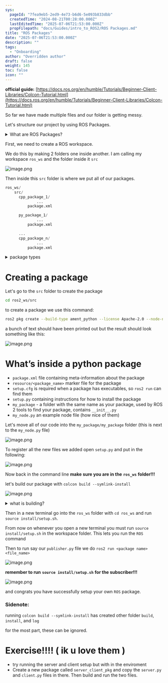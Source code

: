 ```yaml
---
sys:
  pageId: "7fea9eb5-2ed9-4e73-b6d6-5e093b833dbb"
  createdTime: "2024-08-21T00:28:00.000Z"
  lastEditedTime: "2025-07-06T21:53:00.000Z"
  propFilepath: "docs/Guides/intro_to_ROS2/ROS Packages.md"
title: "ROS Packages"
date: "2025-07-06T21:53:00.000Z"
description: ""
tags:
  - "Onboarding"
author: "Overridden author"
draft: false
weight: 145
toc: false
icon: ""
---
```


**official guide:** [https://docs.ros.org/en/humble/Tutorials/Beginner-Client-Libraries/Colcon-Tutorial.html](https://docs.ros.org/en/humble/Tutorials/Beginner-Client-Libraries/Colcon-Tutorial.html)

So far we have made multiple files and our folder is getting messy.

Let's structure our project by using ROS Packages.

<details>
      <summary>What are ROS Packages?</summary>
      ROS Packages are, as the name implies, packages of code that are highly sharable between ROS developers.
  </details>

First, we need to create a ROS workspace.

We do this by making 2 folders one inside another. I am calling my workspace `ros_ws` and the folder inside it `src`

![image.png](https://prod-files-secure.s3.us-west-2.amazonaws.com/d518164a-d88e-44d1-a4ee-3adb3bd8bce0/70706947-fd18-4537-a67b-e12946812d31/image.png?X-Amz-Algorithm=AWS4-HMAC-SHA256&X-Amz-Content-Sha256=UNSIGNED-PAYLOAD&X-Amz-Credential=ASIAZI2LB466YKJWOA62%2F20250814%2Fus-west-2%2Fs3%2Faws4_request&X-Amz-Date=20250814T071218Z&X-Amz-Expires=3600&X-Amz-Security-Token=IQoJb3JpZ2luX2VjEPf%2F%2F%2F%2F%2F%2F%2F%2F%2F%2FwEaCXVzLXdlc3QtMiJIMEYCIQDSTbY3kqOmCOujwmr4HuOr0DOc06KcIa5tMmDy4WimSAIhAMVl38NoQBrvwC%2BClUpgQthIOfb5EKYOgci654MGYjA2Kv8DCEAQABoMNjM3NDIzMTgzODA1Igyvm4Ighk4IzHg4JPcq3APdcpv%2FT6Ln97ivj9DfSxT6jHJ%2FHk2%2B2SIsUVf6Ar7bw2ROXMLqf9wqphPzug2PZTsENetCHTbw1QLMKpCoL9PocIQ1awqW%2FFOPHrDrinjcJ%2BR5jtgF%2BZnJDb6NhnHaOezBNldR%2FE60BGz9alx0eLrntIlnah1x%2BKEiLkr0v3j8EE5%2B0ftsizTcDgBn%2BR62CoMgIjGOapb4nS3K%2BoTZ4nZFghW%2FRlh3frKEZcT%2BUewrFEy4ZtpFMrmTYNi38nrWqbvOPnevlhikwHhwMVpCS%2F5lxCFxLsxIFyqBOe2HnKgi0vCM4s4THDukJirzC8zltKofnZM7k2onMM1uhbE4BVMGZs%2FcpgFm1mxMJsgD5kfe84TqNlFr5B%2B9S9A%2FLz4nMEKkGEYTYGXTHs%2Fs06WCW7hSq3ztVFf0J9FhXjOBHGoqDfdnrAi44PyV7mL2FFW5JXxowD4HtCHRzd1Qrnvvjwj0Akza787ElQ6LbRKPAtp%2BLJTKaBxjbqOkGgQFTvhh2gvM%2BRM9rGqFtHMXQLbVWtYqCRS3eI62vAk1%2FktEbSwW%2BbHjdO45pGexzrFJXQAteyi%2Bxgo9u1Q9Az%2BwXNADOMh84LvpCOYSjV6DW4PNPqqPAMu9JFg%2BtMRKunQmcTDKifbEBjqkAQJ7lQPEm0jF09Hr4XtYitVH%2BlzEmxqlrimAgotwc1jkbh8GgJOUAwmABdSdRKr3hYE5E%2BkzFYukdvVzI7Q%2BnWljqTCQgQBmcU86zLxzBZndCVDr4UXNw8iA%2BJwAm7%2BJVK5xZEHAm6RR7xFF2DZM6n700mB23RYASiOH8HIJNv9w0zFtkL%2F%2B9B3nh%2BCiVMKotzeFl4igQEnzx5%2BHrQSExe4VLacZ&X-Amz-Signature=f3b89c3b6e7dd94cb8d131fce30a096d1fd2b15ccd37f75f4649129815d817c6&X-Amz-SignedHeaders=host&x-amz-checksum-mode=ENABLED&x-id=GetObject)

Then inside this `src` folder is where we put all of our packages.

```python
ros_ws/
    src/
      cpp_package_1/
		      ...
          package.xml

      py_package_1/
		      ...
          package.xml

      ...
      cpp_package_n/
		      ...
          package.xml

```

<details>

<summary>package types</summary>

packages can be either `C++` or python.

the intern file structure is different for each but for this guide we will stick to creating python packages

</details>

# Creating a package

Let's go to the `src` folder to create the package

```bash
cd ros2_ws/src
```

to create a package we use this command:

```bash
ros2 pkg create --build-type ament_python --license Apache-2.0 --node-name my_node my_package
```

a bunch of text should have been printed out but the result should look something like this:

![image.png](https://prod-files-secure.s3.us-west-2.amazonaws.com/d518164a-d88e-44d1-a4ee-3adb3bd8bce0/e6cf1e3f-8512-4a3e-b131-079f800bf3e8/image.png?X-Amz-Algorithm=AWS4-HMAC-SHA256&X-Amz-Content-Sha256=UNSIGNED-PAYLOAD&X-Amz-Credential=ASIAZI2LB466YKJWOA62%2F20250814%2Fus-west-2%2Fs3%2Faws4_request&X-Amz-Date=20250814T071218Z&X-Amz-Expires=3600&X-Amz-Security-Token=IQoJb3JpZ2luX2VjEPf%2F%2F%2F%2F%2F%2F%2F%2F%2F%2FwEaCXVzLXdlc3QtMiJIMEYCIQDSTbY3kqOmCOujwmr4HuOr0DOc06KcIa5tMmDy4WimSAIhAMVl38NoQBrvwC%2BClUpgQthIOfb5EKYOgci654MGYjA2Kv8DCEAQABoMNjM3NDIzMTgzODA1Igyvm4Ighk4IzHg4JPcq3APdcpv%2FT6Ln97ivj9DfSxT6jHJ%2FHk2%2B2SIsUVf6Ar7bw2ROXMLqf9wqphPzug2PZTsENetCHTbw1QLMKpCoL9PocIQ1awqW%2FFOPHrDrinjcJ%2BR5jtgF%2BZnJDb6NhnHaOezBNldR%2FE60BGz9alx0eLrntIlnah1x%2BKEiLkr0v3j8EE5%2B0ftsizTcDgBn%2BR62CoMgIjGOapb4nS3K%2BoTZ4nZFghW%2FRlh3frKEZcT%2BUewrFEy4ZtpFMrmTYNi38nrWqbvOPnevlhikwHhwMVpCS%2F5lxCFxLsxIFyqBOe2HnKgi0vCM4s4THDukJirzC8zltKofnZM7k2onMM1uhbE4BVMGZs%2FcpgFm1mxMJsgD5kfe84TqNlFr5B%2B9S9A%2FLz4nMEKkGEYTYGXTHs%2Fs06WCW7hSq3ztVFf0J9FhXjOBHGoqDfdnrAi44PyV7mL2FFW5JXxowD4HtCHRzd1Qrnvvjwj0Akza787ElQ6LbRKPAtp%2BLJTKaBxjbqOkGgQFTvhh2gvM%2BRM9rGqFtHMXQLbVWtYqCRS3eI62vAk1%2FktEbSwW%2BbHjdO45pGexzrFJXQAteyi%2Bxgo9u1Q9Az%2BwXNADOMh84LvpCOYSjV6DW4PNPqqPAMu9JFg%2BtMRKunQmcTDKifbEBjqkAQJ7lQPEm0jF09Hr4XtYitVH%2BlzEmxqlrimAgotwc1jkbh8GgJOUAwmABdSdRKr3hYE5E%2BkzFYukdvVzI7Q%2BnWljqTCQgQBmcU86zLxzBZndCVDr4UXNw8iA%2BJwAm7%2BJVK5xZEHAm6RR7xFF2DZM6n700mB23RYASiOH8HIJNv9w0zFtkL%2F%2B9B3nh%2BCiVMKotzeFl4igQEnzx5%2BHrQSExe4VLacZ&X-Amz-Signature=01d03d087cdd3dddd57476221fd622370b115f4c9b9ad14773379145515c4534&X-Amz-SignedHeaders=host&x-amz-checksum-mode=ENABLED&x-id=GetObject)

# What’s inside a python package

- `package.xml` file containing meta-information about the package
- `resource/<package_name>` marker file for the package
- `setup.cfg` is required when a package has executables, so `ros2 run` can find them
- `setup.py` containing instructions for how to install the package
- `my_package` - a folder with the same name as your package, used by ROS 2 tools to find your package, contains `__init__.py`
- `my_node.py` an example node file (how nice of them)

Let's move all of our code into the `my_package/my_package` folder (this is next to the `my_node.py` file)

![image.png](https://prod-files-secure.s3.us-west-2.amazonaws.com/d518164a-d88e-44d1-a4ee-3adb3bd8bce0/9ce58f11-0da9-4d3e-b86d-506a9685d378/image.png?X-Amz-Algorithm=AWS4-HMAC-SHA256&X-Amz-Content-Sha256=UNSIGNED-PAYLOAD&X-Amz-Credential=ASIAZI2LB466YKJWOA62%2F20250814%2Fus-west-2%2Fs3%2Faws4_request&X-Amz-Date=20250814T071218Z&X-Amz-Expires=3600&X-Amz-Security-Token=IQoJb3JpZ2luX2VjEPf%2F%2F%2F%2F%2F%2F%2F%2F%2F%2FwEaCXVzLXdlc3QtMiJIMEYCIQDSTbY3kqOmCOujwmr4HuOr0DOc06KcIa5tMmDy4WimSAIhAMVl38NoQBrvwC%2BClUpgQthIOfb5EKYOgci654MGYjA2Kv8DCEAQABoMNjM3NDIzMTgzODA1Igyvm4Ighk4IzHg4JPcq3APdcpv%2FT6Ln97ivj9DfSxT6jHJ%2FHk2%2B2SIsUVf6Ar7bw2ROXMLqf9wqphPzug2PZTsENetCHTbw1QLMKpCoL9PocIQ1awqW%2FFOPHrDrinjcJ%2BR5jtgF%2BZnJDb6NhnHaOezBNldR%2FE60BGz9alx0eLrntIlnah1x%2BKEiLkr0v3j8EE5%2B0ftsizTcDgBn%2BR62CoMgIjGOapb4nS3K%2BoTZ4nZFghW%2FRlh3frKEZcT%2BUewrFEy4ZtpFMrmTYNi38nrWqbvOPnevlhikwHhwMVpCS%2F5lxCFxLsxIFyqBOe2HnKgi0vCM4s4THDukJirzC8zltKofnZM7k2onMM1uhbE4BVMGZs%2FcpgFm1mxMJsgD5kfe84TqNlFr5B%2B9S9A%2FLz4nMEKkGEYTYGXTHs%2Fs06WCW7hSq3ztVFf0J9FhXjOBHGoqDfdnrAi44PyV7mL2FFW5JXxowD4HtCHRzd1Qrnvvjwj0Akza787ElQ6LbRKPAtp%2BLJTKaBxjbqOkGgQFTvhh2gvM%2BRM9rGqFtHMXQLbVWtYqCRS3eI62vAk1%2FktEbSwW%2BbHjdO45pGexzrFJXQAteyi%2Bxgo9u1Q9Az%2BwXNADOMh84LvpCOYSjV6DW4PNPqqPAMu9JFg%2BtMRKunQmcTDKifbEBjqkAQJ7lQPEm0jF09Hr4XtYitVH%2BlzEmxqlrimAgotwc1jkbh8GgJOUAwmABdSdRKr3hYE5E%2BkzFYukdvVzI7Q%2BnWljqTCQgQBmcU86zLxzBZndCVDr4UXNw8iA%2BJwAm7%2BJVK5xZEHAm6RR7xFF2DZM6n700mB23RYASiOH8HIJNv9w0zFtkL%2F%2B9B3nh%2BCiVMKotzeFl4igQEnzx5%2BHrQSExe4VLacZ&X-Amz-Signature=76447f92054439b128a5275e61244e01b079bbe3ce9883cafefde7f2c2196995&X-Amz-SignedHeaders=host&x-amz-checksum-mode=ENABLED&x-id=GetObject)

To register all the new files we added open `setup.py` and put in the following:

![image.png](https://prod-files-secure.s3.us-west-2.amazonaws.com/d518164a-d88e-44d1-a4ee-3adb3bd8bce0/1cd7c262-4cae-4496-9d75-c178537d24a2/image.png?X-Amz-Algorithm=AWS4-HMAC-SHA256&X-Amz-Content-Sha256=UNSIGNED-PAYLOAD&X-Amz-Credential=ASIAZI2LB466YKJWOA62%2F20250814%2Fus-west-2%2Fs3%2Faws4_request&X-Amz-Date=20250814T071218Z&X-Amz-Expires=3600&X-Amz-Security-Token=IQoJb3JpZ2luX2VjEPf%2F%2F%2F%2F%2F%2F%2F%2F%2F%2FwEaCXVzLXdlc3QtMiJIMEYCIQDSTbY3kqOmCOujwmr4HuOr0DOc06KcIa5tMmDy4WimSAIhAMVl38NoQBrvwC%2BClUpgQthIOfb5EKYOgci654MGYjA2Kv8DCEAQABoMNjM3NDIzMTgzODA1Igyvm4Ighk4IzHg4JPcq3APdcpv%2FT6Ln97ivj9DfSxT6jHJ%2FHk2%2B2SIsUVf6Ar7bw2ROXMLqf9wqphPzug2PZTsENetCHTbw1QLMKpCoL9PocIQ1awqW%2FFOPHrDrinjcJ%2BR5jtgF%2BZnJDb6NhnHaOezBNldR%2FE60BGz9alx0eLrntIlnah1x%2BKEiLkr0v3j8EE5%2B0ftsizTcDgBn%2BR62CoMgIjGOapb4nS3K%2BoTZ4nZFghW%2FRlh3frKEZcT%2BUewrFEy4ZtpFMrmTYNi38nrWqbvOPnevlhikwHhwMVpCS%2F5lxCFxLsxIFyqBOe2HnKgi0vCM4s4THDukJirzC8zltKofnZM7k2onMM1uhbE4BVMGZs%2FcpgFm1mxMJsgD5kfe84TqNlFr5B%2B9S9A%2FLz4nMEKkGEYTYGXTHs%2Fs06WCW7hSq3ztVFf0J9FhXjOBHGoqDfdnrAi44PyV7mL2FFW5JXxowD4HtCHRzd1Qrnvvjwj0Akza787ElQ6LbRKPAtp%2BLJTKaBxjbqOkGgQFTvhh2gvM%2BRM9rGqFtHMXQLbVWtYqCRS3eI62vAk1%2FktEbSwW%2BbHjdO45pGexzrFJXQAteyi%2Bxgo9u1Q9Az%2BwXNADOMh84LvpCOYSjV6DW4PNPqqPAMu9JFg%2BtMRKunQmcTDKifbEBjqkAQJ7lQPEm0jF09Hr4XtYitVH%2BlzEmxqlrimAgotwc1jkbh8GgJOUAwmABdSdRKr3hYE5E%2BkzFYukdvVzI7Q%2BnWljqTCQgQBmcU86zLxzBZndCVDr4UXNw8iA%2BJwAm7%2BJVK5xZEHAm6RR7xFF2DZM6n700mB23RYASiOH8HIJNv9w0zFtkL%2F%2B9B3nh%2BCiVMKotzeFl4igQEnzx5%2BHrQSExe4VLacZ&X-Amz-Signature=6dc990ffda0c413f80eb28337bced0a389a1a84f861cc3cd4c19af98a9bc434f&X-Amz-SignedHeaders=host&x-amz-checksum-mode=ENABLED&x-id=GetObject)

Now back in the command line **make sure you are in the** **`ros_ws`** **folder!!!**

let's build our package with `colcon build --symlink-install`

![image.png](https://prod-files-secure.s3.us-west-2.amazonaws.com/d518164a-d88e-44d1-a4ee-3adb3bd8bce0/2f2a0d27-b173-48fd-b189-5f5c0ce65619/image.png?X-Amz-Algorithm=AWS4-HMAC-SHA256&X-Amz-Content-Sha256=UNSIGNED-PAYLOAD&X-Amz-Credential=ASIAZI2LB466YKJWOA62%2F20250814%2Fus-west-2%2Fs3%2Faws4_request&X-Amz-Date=20250814T071218Z&X-Amz-Expires=3600&X-Amz-Security-Token=IQoJb3JpZ2luX2VjEPf%2F%2F%2F%2F%2F%2F%2F%2F%2F%2FwEaCXVzLXdlc3QtMiJIMEYCIQDSTbY3kqOmCOujwmr4HuOr0DOc06KcIa5tMmDy4WimSAIhAMVl38NoQBrvwC%2BClUpgQthIOfb5EKYOgci654MGYjA2Kv8DCEAQABoMNjM3NDIzMTgzODA1Igyvm4Ighk4IzHg4JPcq3APdcpv%2FT6Ln97ivj9DfSxT6jHJ%2FHk2%2B2SIsUVf6Ar7bw2ROXMLqf9wqphPzug2PZTsENetCHTbw1QLMKpCoL9PocIQ1awqW%2FFOPHrDrinjcJ%2BR5jtgF%2BZnJDb6NhnHaOezBNldR%2FE60BGz9alx0eLrntIlnah1x%2BKEiLkr0v3j8EE5%2B0ftsizTcDgBn%2BR62CoMgIjGOapb4nS3K%2BoTZ4nZFghW%2FRlh3frKEZcT%2BUewrFEy4ZtpFMrmTYNi38nrWqbvOPnevlhikwHhwMVpCS%2F5lxCFxLsxIFyqBOe2HnKgi0vCM4s4THDukJirzC8zltKofnZM7k2onMM1uhbE4BVMGZs%2FcpgFm1mxMJsgD5kfe84TqNlFr5B%2B9S9A%2FLz4nMEKkGEYTYGXTHs%2Fs06WCW7hSq3ztVFf0J9FhXjOBHGoqDfdnrAi44PyV7mL2FFW5JXxowD4HtCHRzd1Qrnvvjwj0Akza787ElQ6LbRKPAtp%2BLJTKaBxjbqOkGgQFTvhh2gvM%2BRM9rGqFtHMXQLbVWtYqCRS3eI62vAk1%2FktEbSwW%2BbHjdO45pGexzrFJXQAteyi%2Bxgo9u1Q9Az%2BwXNADOMh84LvpCOYSjV6DW4PNPqqPAMu9JFg%2BtMRKunQmcTDKifbEBjqkAQJ7lQPEm0jF09Hr4XtYitVH%2BlzEmxqlrimAgotwc1jkbh8GgJOUAwmABdSdRKr3hYE5E%2BkzFYukdvVzI7Q%2BnWljqTCQgQBmcU86zLxzBZndCVDr4UXNw8iA%2BJwAm7%2BJVK5xZEHAm6RR7xFF2DZM6n700mB23RYASiOH8HIJNv9w0zFtkL%2F%2B9B3nh%2BCiVMKotzeFl4igQEnzx5%2BHrQSExe4VLacZ&X-Amz-Signature=645d414456111a8c161ea0cb89a4baddd860459e1c92c5b0c8a0bc7476e36269&X-Amz-SignedHeaders=host&x-amz-checksum-mode=ENABLED&x-id=GetObject)

<details>

<summary>what is building?</summary>

if you are a CS major at Rose-Hulman you will learn the answer to this in CSSE132

but TLDR; is it combines all the code files into one program that can be run easily 

</details>

Then in a new terminal go into the `ros_ws` folder with `cd ros_ws` and run `source install/setup.sh`. 

From now on whenever you open a new terminal you must run `source install/setup.sh` in the workspace folder. This lets you run the `ROS` command

Then to run say our `publisher.py` file we do `ros2 run <package name> <file_name>`

![image.png](https://prod-files-secure.s3.us-west-2.amazonaws.com/d518164a-d88e-44d1-a4ee-3adb3bd8bce0/4f4b1219-3a44-4632-aa0a-ce3471699f59/image.png?X-Amz-Algorithm=AWS4-HMAC-SHA256&X-Amz-Content-Sha256=UNSIGNED-PAYLOAD&X-Amz-Credential=ASIAZI2LB466YKJWOA62%2F20250814%2Fus-west-2%2Fs3%2Faws4_request&X-Amz-Date=20250814T071218Z&X-Amz-Expires=3600&X-Amz-Security-Token=IQoJb3JpZ2luX2VjEPf%2F%2F%2F%2F%2F%2F%2F%2F%2F%2FwEaCXVzLXdlc3QtMiJIMEYCIQDSTbY3kqOmCOujwmr4HuOr0DOc06KcIa5tMmDy4WimSAIhAMVl38NoQBrvwC%2BClUpgQthIOfb5EKYOgci654MGYjA2Kv8DCEAQABoMNjM3NDIzMTgzODA1Igyvm4Ighk4IzHg4JPcq3APdcpv%2FT6Ln97ivj9DfSxT6jHJ%2FHk2%2B2SIsUVf6Ar7bw2ROXMLqf9wqphPzug2PZTsENetCHTbw1QLMKpCoL9PocIQ1awqW%2FFOPHrDrinjcJ%2BR5jtgF%2BZnJDb6NhnHaOezBNldR%2FE60BGz9alx0eLrntIlnah1x%2BKEiLkr0v3j8EE5%2B0ftsizTcDgBn%2BR62CoMgIjGOapb4nS3K%2BoTZ4nZFghW%2FRlh3frKEZcT%2BUewrFEy4ZtpFMrmTYNi38nrWqbvOPnevlhikwHhwMVpCS%2F5lxCFxLsxIFyqBOe2HnKgi0vCM4s4THDukJirzC8zltKofnZM7k2onMM1uhbE4BVMGZs%2FcpgFm1mxMJsgD5kfe84TqNlFr5B%2B9S9A%2FLz4nMEKkGEYTYGXTHs%2Fs06WCW7hSq3ztVFf0J9FhXjOBHGoqDfdnrAi44PyV7mL2FFW5JXxowD4HtCHRzd1Qrnvvjwj0Akza787ElQ6LbRKPAtp%2BLJTKaBxjbqOkGgQFTvhh2gvM%2BRM9rGqFtHMXQLbVWtYqCRS3eI62vAk1%2FktEbSwW%2BbHjdO45pGexzrFJXQAteyi%2Bxgo9u1Q9Az%2BwXNADOMh84LvpCOYSjV6DW4PNPqqPAMu9JFg%2BtMRKunQmcTDKifbEBjqkAQJ7lQPEm0jF09Hr4XtYitVH%2BlzEmxqlrimAgotwc1jkbh8GgJOUAwmABdSdRKr3hYE5E%2BkzFYukdvVzI7Q%2BnWljqTCQgQBmcU86zLxzBZndCVDr4UXNw8iA%2BJwAm7%2BJVK5xZEHAm6RR7xFF2DZM6n700mB23RYASiOH8HIJNv9w0zFtkL%2F%2B9B3nh%2BCiVMKotzeFl4igQEnzx5%2BHrQSExe4VLacZ&X-Amz-Signature=cbe7e70a89f2ffd73a6c44e6e933a48b8add01f09675c29d47b4b9270da2fa68&X-Amz-SignedHeaders=host&x-amz-checksum-mode=ENABLED&x-id=GetObject)

**remember to run** **`source install/setup.sh`** **for the subscriber!!!**

![image.png](https://prod-files-secure.s3.us-west-2.amazonaws.com/d518164a-d88e-44d1-a4ee-3adb3bd8bce0/02121119-dad4-49ec-8356-c956108b4243/image.png?X-Amz-Algorithm=AWS4-HMAC-SHA256&X-Amz-Content-Sha256=UNSIGNED-PAYLOAD&X-Amz-Credential=ASIAZI2LB466YKJWOA62%2F20250814%2Fus-west-2%2Fs3%2Faws4_request&X-Amz-Date=20250814T071218Z&X-Amz-Expires=3600&X-Amz-Security-Token=IQoJb3JpZ2luX2VjEPf%2F%2F%2F%2F%2F%2F%2F%2F%2F%2FwEaCXVzLXdlc3QtMiJIMEYCIQDSTbY3kqOmCOujwmr4HuOr0DOc06KcIa5tMmDy4WimSAIhAMVl38NoQBrvwC%2BClUpgQthIOfb5EKYOgci654MGYjA2Kv8DCEAQABoMNjM3NDIzMTgzODA1Igyvm4Ighk4IzHg4JPcq3APdcpv%2FT6Ln97ivj9DfSxT6jHJ%2FHk2%2B2SIsUVf6Ar7bw2ROXMLqf9wqphPzug2PZTsENetCHTbw1QLMKpCoL9PocIQ1awqW%2FFOPHrDrinjcJ%2BR5jtgF%2BZnJDb6NhnHaOezBNldR%2FE60BGz9alx0eLrntIlnah1x%2BKEiLkr0v3j8EE5%2B0ftsizTcDgBn%2BR62CoMgIjGOapb4nS3K%2BoTZ4nZFghW%2FRlh3frKEZcT%2BUewrFEy4ZtpFMrmTYNi38nrWqbvOPnevlhikwHhwMVpCS%2F5lxCFxLsxIFyqBOe2HnKgi0vCM4s4THDukJirzC8zltKofnZM7k2onMM1uhbE4BVMGZs%2FcpgFm1mxMJsgD5kfe84TqNlFr5B%2B9S9A%2FLz4nMEKkGEYTYGXTHs%2Fs06WCW7hSq3ztVFf0J9FhXjOBHGoqDfdnrAi44PyV7mL2FFW5JXxowD4HtCHRzd1Qrnvvjwj0Akza787ElQ6LbRKPAtp%2BLJTKaBxjbqOkGgQFTvhh2gvM%2BRM9rGqFtHMXQLbVWtYqCRS3eI62vAk1%2FktEbSwW%2BbHjdO45pGexzrFJXQAteyi%2Bxgo9u1Q9Az%2BwXNADOMh84LvpCOYSjV6DW4PNPqqPAMu9JFg%2BtMRKunQmcTDKifbEBjqkAQJ7lQPEm0jF09Hr4XtYitVH%2BlzEmxqlrimAgotwc1jkbh8GgJOUAwmABdSdRKr3hYE5E%2BkzFYukdvVzI7Q%2BnWljqTCQgQBmcU86zLxzBZndCVDr4UXNw8iA%2BJwAm7%2BJVK5xZEHAm6RR7xFF2DZM6n700mB23RYASiOH8HIJNv9w0zFtkL%2F%2B9B3nh%2BCiVMKotzeFl4igQEnzx5%2BHrQSExe4VLacZ&X-Amz-Signature=ee13ef98d4528c65e5e5807cf3a5d2996d42c292af73e553ad85a4d22b98f48b&X-Amz-SignedHeaders=host&x-amz-checksum-mode=ENABLED&x-id=GetObject)

and congrats you have successfully setup your own `ROS` package.

### Sidenote:

running `colcon build --symlink-install` has created other folder `build`, `install`, and `log`

for the most part, these can be ignored.

# Exercise!!!! ( ik u love them )

- try running the server and client setup but with in the enviroment
- Create a new package called `server_client_pkg` and copy the `server.py` and `client.py` files in there. Then build and run the two files.
